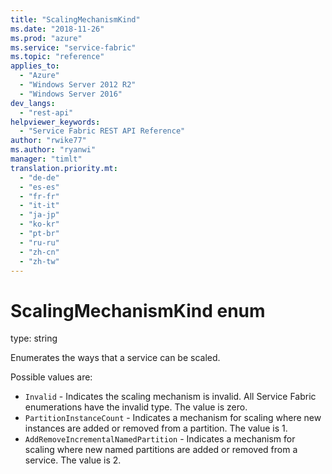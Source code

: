 ```yaml
---
title: "ScalingMechanismKind"
ms.date: "2018-11-26"
ms.prod: "azure"
ms.service: "service-fabric"
ms.topic: "reference"
applies_to: 
  - "Azure"
  - "Windows Server 2012 R2"
  - "Windows Server 2016"
dev_langs: 
  - "rest-api"
helpviewer_keywords: 
  - "Service Fabric REST API Reference"
author: "rwike77"
ms.author: "ryanwi"
manager: "timlt"
translation.priority.mt: 
  - "de-de"
  - "es-es"
  - "fr-fr"
  - "it-it"
  - "ja-jp"
  - "ko-kr"
  - "pt-br"
  - "ru-ru"
  - "zh-cn"
  - "zh-tw"
---
```

# ScalingMechanismKind enum

type: string

Enumerates the ways that a service can be scaled.

Possible values are: 

  - `Invalid` - Indicates the scaling mechanism is invalid. All Service Fabric enumerations have the invalid type. The value is zero.
  - `PartitionInstanceCount` - Indicates a mechanism for scaling where new instances are added or removed from a partition. The value is 1.
  - `AddRemoveIncrementalNamedPartition` - Indicates a mechanism for scaling where new named partitions are added or removed from a service. The value is 2.

